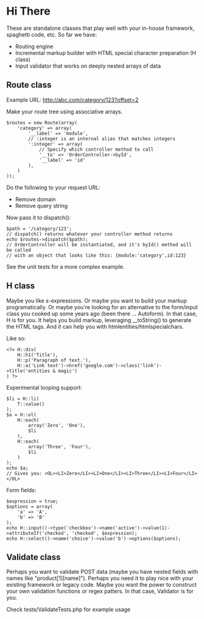 Hi There
====

These are standalone classes that play well with your in-house framework, spaghetti code, etc. So far we have:

* Routing engine
* Incremental markup builder with HTML special character preparation (H class)
* Input validator that works on deeply nested arrays of data

Route class
----

Example URL: http://abc.com/category/123?offset=2

Make your route tree using associative arrays.

	$routes = new Route(array(
		'category' => array(
            '__label' => 'module',
            // :integer is an internal alias that matches integers
            ':integer' => array(
                // Specify which controller method to call
                '__to' => 'OrderController->byId',
                '__label' => 'id'
            ),
        )
	));

Do the following to your request URL:

* Remove domain
* Remove query string

Now pass it to dispatch():

	$path = '/category/123';
	// dispatch() returns whatever your controller method returns
	echo $routes->dispatch($path);
    // OrderController will be instantiated, and it's byId() method will be called
    // with an object that looks like this: {module:'category',id:123}

See the unit tests for a more complex example.


H class
----

Maybe you like s-expressions. Or maybe you want to build your markup programatically. Or maybe you're looking for an alternative to the form/input class you cooked up some years ago (been there ... Autoform). In that case, H is for you. It helps you build markup, leveraging __toString() to generate the HTML tags. And it can help you with htmlentities/htmlspecialchars.

Like so:

	<?= H::div(
		H::h1('Title'),
		H::p('Paragraph of text.'),
		H::a('Link text')->href('google.com')->class('link')->title('entities & magic')
	) ?>

Experimental looping support:

	$li = H::li(
		T::value()
	);
	$a = H::ol(
		H::each(
			array('Zero', 'One'),
			$li
		),
		H::each(
			array('Three', 'Four'),
			$li
		)
	);
	echo $a;
	// Gives you: <OL><LI>Zero</LI><LI>One</LI><LI>Three</LI><LI>Four</LI></OL>

Form fields:

	$expression = true;
	$options = array(
		'a' => 'A',
		'b' => 'B'
	);
	echo H::input()->type('checkbox')->name('active')->value(1)->attributeIf('checked', 'checked', $expression);
	echo H::select()->name('choice')->value('b')->options($options);


Validate class
----

Perhaps you want to validate POST data (maybe you have nested fields with names like "product[1][name]"). Perhaps you need it to play nice with your existing framework or legacy code. Maybe you want the power to construct your own validation functions or regex patters. In that case, Validator is for you.

Check tests/ValidateTests.php for example usage
